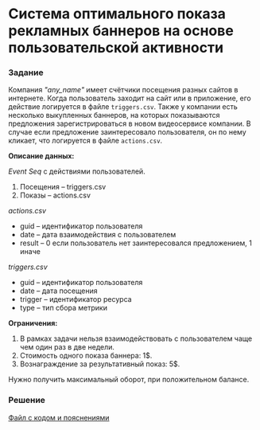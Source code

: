 # Система оптимального показа рекламных баннеров на основе пользовательской активности

### Задание
Компания _"any_name"_ имеет счётчики посещения разных сайтов в интернете. Когда пользователь заходит на сайт или в приложение, его действие логируется в файле `triggers.csv`. Также у компании есть несколько выкупленных баннеров, на которых показываются предложения зарегистрироваться в новом видеосервисе компании. В случае если предложение заинтересовало пользователя, он по нему кликает, что логируется в файле `actions.csv`.

__Описание данных:__

_Event Seq_ с действиями пользователей.
1. Посещения – triggers.csv
2. Показы – actions.csv

_actions.csv_
- guid – идентификатор пользователя
- date – дата взаимодействия с пользователем
- result – 0 если пользователь нет заинтересовался предложением, 1 иначе

_triggers.csv_
- guid – идентификатор пользователя
- date – дата посещения
- trigger – идентификатор ресурса
- type – тип сбора метрики

__Ограничения:__
1. В рамках задачи нельзя взаимодействовать с пользователем чаще чем один раз в две недели. 
2. Стоимость одного показа баннера: 1$. 
3. Вознаграждение за результативный показ: 5$. 

Нужно получить максимальный оборот, при положительном балансе. 



### Решение
[Файл с кодом и пояснениями](/Projects/10_Test_tasks/Task_8/Solution.ipynb)
